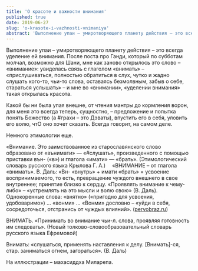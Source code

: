 ```yaml
---
title: 'О красоте и важности внимания'
published: true
date: 2019-06-27
slug: 'o-krasote-i-vazhnosti-vnimaniya'
abstract: 'Выполнение упаи – умиротворяющего планету действия – это всегда уделение ей внимания. После поста про Ганди, который по субботам молчал, возможно для Шани, мне как заново открылось это слово – «внимание»: увиделась связь с глаголом «внимать» – «прислушиваться, полностью обратиться в слух, чутко и жадно слушать кого-то, чьи-то слова, оставаясь безмолвным, забыв о себе, стараться услышать» – и мне во «внимании», «уделении внимания» такая открылась красота.'
---
```


Выполнение упаи – умиротворяющего планету действия – это всегда уделение ей внимания. После поста про Ганди, который по субботам молчал, возможно для Шани, мне как заново открылось это слово – «внимание»: увиделась связь с глаголом «внимать» – «прислушиваться, полностью обратиться в слух, чутко и жадно слушать кого-то, чьи-то слова, оставаясь безмолвным, забыв о себе, стараться услышать» – и мне во «внимании», «уделении внимания» такая открылась красота.

<!-- more -->

Какой бы ни была упая внешне, от чтения мантры до кормления ворон, для меня это всегда теперь, сущностно, – предложение и попытка понять Божество (а #грахи – это Дэваты), впустить его в себя, уловить его волю, чтО оно хочет сказать. Всегда говорит, на самом деле.

Немного этимологии еще.

«Внимание. Это заимствованное из старославянского слово образовано от «вънимати» — «#слушать», произведенного с помощью приставки вън- («в») и глагола «имати» — «брать». (Этимологический словарь русского языка Крылова Г. А.)
⠀
«ВНИМАНИЕ – от глагола «внимать». В. Даль: «Вн- «внутрь» + имати «брать» = усвоение воспринимаемого, то есть, превращение чуждого внешнего в свое внутреннее; принятие близко к сердцу. «Проявлять внимание к чему-либо» – «устремлять на это мысли и волю свою» (В. Даль). Однокоренные слова: «внятно» («пригодно для усвоения, удобоваримо») … «вонми» … «Вонми» дословно – «уйди в себя, сосредоточься, отстранись от чуждых влияний». ([pervobraz.ru](http://pervobraz.ru))

ВНИМАТЬ. «Принимать во внимание чьи-л. слова, проявляя готовность им следовать». (Новый толково-словообразовательный словарь русского языка Ефремовой)

Внимать: «слушаться, применять наставления к делу. [Внимать]-ся, стар. заниматься огнем, загораться». (В. Даль)

На иллюстрации – махасиддха Миларепа.
